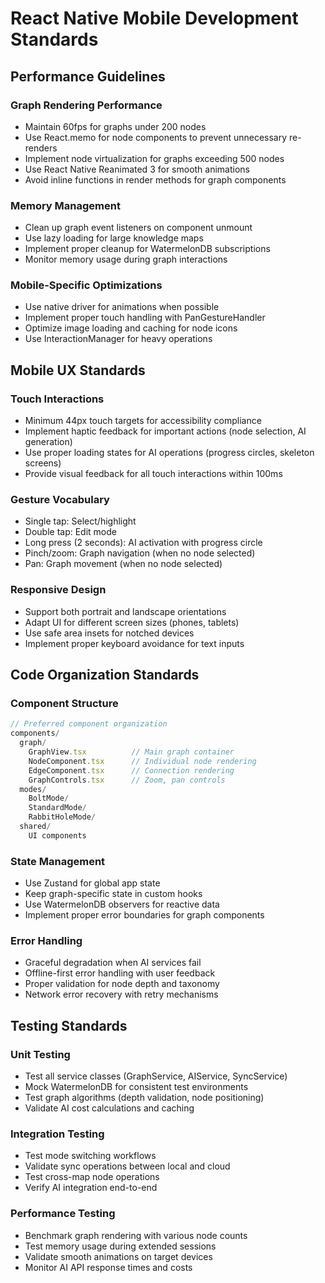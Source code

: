 # React Native Mobile Development Standards

## Performance Guidelines

### Graph Rendering Performance
- Maintain 60fps for graphs under 200 nodes
- Use React.memo for node components to prevent unnecessary re-renders
- Implement node virtualization for graphs exceeding 500 nodes
- Use React Native Reanimated 3 for smooth animations
- Avoid inline functions in render methods for graph components

### Memory Management
- Clean up graph event listeners on component unmount
- Use lazy loading for large knowledge maps
- Implement proper cleanup for WatermelonDB subscriptions
- Monitor memory usage during graph interactions

### Mobile-Specific Optimizations
- Use native driver for animations when possible
- Implement proper touch handling with PanGestureHandler
- Optimize image loading and caching for node icons
- Use InteractionManager for heavy operations

## Mobile UX Standards

### Touch Interactions
- Minimum 44px touch targets for accessibility compliance
- Implement haptic feedback for important actions (node selection, AI generation)
- Use proper loading states for AI operations (progress circles, skeleton screens)
- Provide visual feedback for all touch interactions within 100ms

### Gesture Vocabulary
- Single tap: Select/highlight
- Double tap: Edit mode
- Long press (2 seconds): AI activation with progress circle
- Pinch/zoom: Graph navigation (when no node selected)
- Pan: Graph movement (when no node selected)

### Responsive Design
- Support both portrait and landscape orientations
- Adapt UI for different screen sizes (phones, tablets)
- Use safe area insets for notched devices
- Implement proper keyboard avoidance for text inputs

## Code Organization Standards

### Component Structure
```typescript
// Preferred component organization
components/
  graph/
    GraphView.tsx          // Main graph container
    NodeComponent.tsx      // Individual node rendering
    EdgeComponent.tsx      // Connection rendering
    GraphControls.tsx      // Zoom, pan controls
  modes/
    BoltMode/
    StandardMode/
    RabbitHoleMode/
  shared/
    UI components
```

### State Management
- Use Zustand for global app state
- Keep graph-specific state in custom hooks
- Use WatermelonDB observers for reactive data
- Implement proper error boundaries for graph components

### Error Handling
- Graceful degradation when AI services fail
- Offline-first error handling with user feedback
- Proper validation for node depth and taxonomy
- Network error recovery with retry mechanisms

## Testing Standards

### Unit Testing
- Test all service classes (GraphService, AIService, SyncService)
- Mock WatermelonDB for consistent test environments
- Test graph algorithms (depth validation, node positioning)
- Validate AI cost calculations and caching

### Integration Testing
- Test mode switching workflows
- Validate sync operations between local and cloud
- Test cross-map node operations
- Verify AI integration end-to-end

### Performance Testing
- Benchmark graph rendering with various node counts
- Test memory usage during extended sessions
- Validate smooth animations on target devices
- Monitor AI API response times and costs